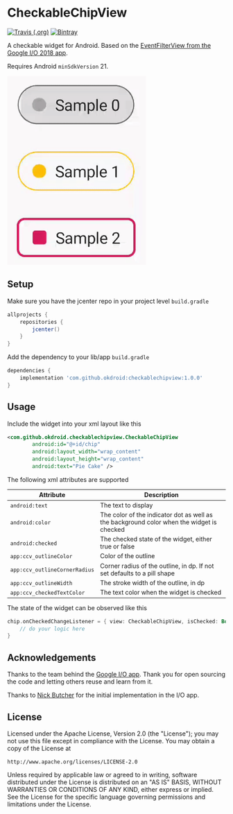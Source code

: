 

# CheckableChipView

[![Travis (.org)](https://img.shields.io/travis/markushi/checkable-chip-view.svg?style=for-the-badge)](https://travis-ci.org/okdroid/checkable-chip-view) [![Bintray](https://img.shields.io/bintray/v/markushi/maven/checkablechipview.svg?style=for-the-badge)](https://bintray.com/markushi/maven/checkablechipview)

A checkable widget for Android. Based on the [EventFilterView from the Google I/O 2018 app](https://github.com/google/iosched/blob/2696fc7e06826ba2db72de243f0d63f83f4a29b5/mobile/src/main/java/com/google/samples/apps/iosched/ui/schedule/filters/EventFilterView.kt). 

Requires Android `minSdkVersion` 21.

![](demo.gif)

## Setup
Make sure you have the jcenter repo in your project level `build.gradle`  
```gradle
allprojects {
    repositories {
	    jcenter()
    }
}
```

Add the dependency to your lib/app `build.gradle`  
```gradle
dependencies {
    implementation 'com.github.okdroid:checkablechipview:1.0.0'
}
```

## Usage
Include the widget into your xml layout like this
```xml
<com.github.okdroid.checkablechipview.CheckableChipView
        android:id="@+id/chip"
        android:layout_width="wrap_content"
        android:layout_height="wrap_content"
        android:text="Pie Cake" />
```

The following xml attributes are supported

| Attribute                     | Description                                                  |
| ----------------------------- | ------------------------------------------------------------ |
| `android:text`                | The text to display                                          |
| `android:color`               | The color of the indicator dot as well as the background color when the widget is checked |
| `android:checked`             | The checked state of the widget, either true or false        |
| `app:ccv_outlineColor`        | Color of the outline                                         |
| `app:ccv_outlineCornerRadius` | Corner radius of the outline, in dp. If not set defaults to a pill shape |
| `app:ccv_outlineWidth`        | The stroke width of the outline, in dp                       |
| `app:ccv_checkedTextColor`    | The text color when the widget is checked                    |

The state of the widget can be observed like this
```kotlin
chip.onCheckedChangeListener = { view: CheckableChipView, isChecked: Boolean ->
    // do your logic here
}
```

## Acknowledgements
Thanks to the team behind the [Google I/O app](https://github.com/google/iosched). Thank you for open sourcing the code and letting others reuse and learn from it.

Thanks to [Nick Butcher](https://github.com/nickbutcher) for the initial implementation in the I/O app.

## License

Licensed under the Apache License, Version 2.0 (the "License");
you may not use this file except in compliance with the License.
You may obtain a copy of the License at

    http://www.apache.org/licenses/LICENSE-2.0

Unless required by applicable law or agreed to in writing, software
distributed under the License is distributed on an "AS IS" BASIS,
WITHOUT WARRANTIES OR CONDITIONS OF ANY KIND, either express or implied.
See the License for the specific language governing permissions and
limitations under the License.